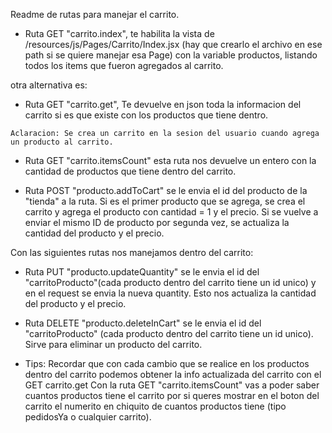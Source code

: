 Readme de rutas para manejar el carrito.

-   Ruta GET "carrito.index", te habilita la vista de /resources/js/Pages/Carrito/Index.jsx (hay que crearlo el archivo en ese path si se quiere manejar esa Page) con  la variable productos, listando todos los items que fueron agregados al carrito.

otra alternativa es:

-    Ruta GET "carrito.get", Te devuelve en json toda la informacion del carrito si es que existe con los productos que tiene dentro. 

    Aclaracion: Se crea un carrito en la sesion del usuario cuando agrega un producto al carrito.

-   Ruta GET "carrito.itemsCount" esta ruta nos devuelve un entero con la cantidad de productos que tiene dentro del carrito. 

-   Ruta POST "producto.addToCart" se le envia el id del producto de la "tienda" a la ruta. Si es el primer producto que se agrega, se crea el carrito y agrega el producto con cantidad = 1 y el precio. Si se vuelve a enviar el mismo ID de producto por segunda vez, se actualiza la cantidad del producto y el precio. 


Con las siguientes rutas nos manejamos dentro del carrito:

-   Ruta PUT "producto.updateQuantity" se le envia el id del "carritoProducto"(cada producto dentro del carrito tiene un id unico) y en el request se envia la nueva quantity.  Esto nos actualiza la cantidad del producto y el precio. 

-   Ruta DELETE "producto.deleteInCart" se le envia el id del "carritoProducto" (cada producto dentro del carrito tiene un id unico). Sirve para eliminar un producto del carrito.

-   Tips: 
Recordar que con cada cambio que se realice en los productos dentro del carrito podemos obtener la info actualizada del carrito con el GET carrito.get
Con la ruta GET "carrito.itemsCount" vas a poder saber cuantos productos tiene el carrito por si queres mostrar en el boton del carrito el numerito en chiquito de cuantos productos tiene (tipo pedidosYa o cualquier carrito).